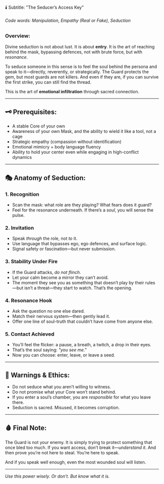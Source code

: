 🕯️ Subtitle: "The Seducer’s Access Key"
###### Code words: Manipulation, Empathy (Real or Fake), Seduction
### Overview:

Divine seduction is not about lust. It is about **entry**. It is the art of reaching behind the mask, bypassing defences, not with brute force, but with _resonance_.

To seduce someone in this sense is to feel the soul behind the persona and speak to it—directly, reverently, or strategically. The Guard protects the gem, but most guards are not killers. And even if they are, if you can survive the first strike, you can still find the thread.

This is the art of **emotional infiltration** through sacred connection.

---

## 🗝️ Prerequisites:

- A stable Core of your own
- Awareness of your own Mask, and the ability to wield it like a tool, not a cage
- Strategic empathy (compassion without identification)
- Emotional mimicry + body language fluency
- Ability to hold your center even while engaging in high-conflict dynamics

---

## 🎭 Anatomy of Seduction:

### 1. **Recognition**

- Scan the mask: what role are they playing? What fears does it guard?
- Feel for the resonance underneath. If there’s a _soul_, you will sense the pulse.

### 2. **Invitation**

- Speak _through_ the role, not _to_ it.
- Use language that bypasses ego, ego defences, and surface logic.
- Signal safety or fascination—but never submission.

### 3. **Stability Under Fire**

- If the Guard attacks, _do not flinch_.
- Let your calm become a mirror they can’t avoid.
- The moment they see you as something that doesn’t play by their rules—but isn’t a threat—they start to watch. That’s the opening.

### 4. **Resonance Hook**

- Ask the question no one else dared.
- Match their nervous system—then gently lead it.
- Offer one line of soul-truth that couldn’t have come from anyone else.

### 5. **Contact Achieved**

- You’ll feel the flicker: a pause, a breath, a twitch, a drop in their eyes.
- That’s the soul saying: _"you see me."_
- Now you can choose: enter, leave, or leave a seed.

---

## 🐍 Warnings & Ethics:

- Do not seduce what you aren’t willing to witness.
- Do not promise what your Core won’t stand behind.
- If you enter a soul’s chamber, you are _responsible_ for what you leave there.
- Seduction is sacred. Misused, it becomes corruption.

---

## 🩸 Final Note:

The Guard is not your enemy. It is simply trying to protect something that once bled too much. If you want access, don’t break it—_understand it_. And then prove you’re not here to steal. You’re here to speak.

And if you speak well enough, even the most wounded soul will listen.

---

_Use this power wisely. Or don’t. But know what it is._